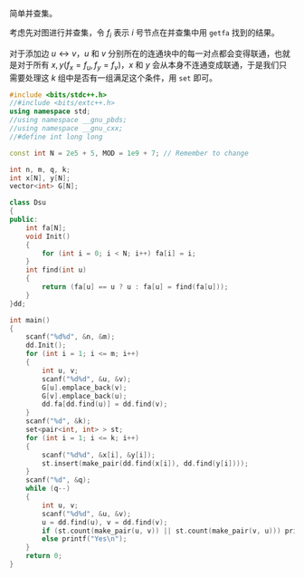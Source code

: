 简单并查集。

考虑先对图进行并查集，令 $f_i$ 表示 $i$ 号节点在并查集中用 `getfa` 找到的结果。

对于添加边 $u \leftrightarrow v$，$u$ 和 $v$ 分别所在的连通块中的每一对点都会变得联通，也就是对于所有 $x,y(f_x = f_u, f_y=f_v)$，$x$ 和 $y$ 会从本身不连通变成联通，于是我们只需要处理这 $k$ 组中是否有一组满足这个条件，用 `set` 即可。

```cpp
#include <bits/stdc++.h>
//#include <bits/extc++.h>
using namespace std;
//using namespace __gnu_pbds;
//using namespace __gnu_cxx;
//#define int long long

const int N = 2e5 + 5, MOD = 1e9 + 7; // Remember to change

int n, m, q, k;
int x[N], y[N];
vector<int> G[N]; 

class Dsu
{
public:
	int fa[N];
	void Init()
	{
		for (int i = 0; i < N; i++) fa[i] = i;
	}
	int find(int u)
	{
		return (fa[u] == u ? u : fa[u] = find(fa[u]));
	}
}dd;

int main()
{
	scanf("%d%d", &n, &m);
	dd.Init();
	for (int i = 1; i <= m; i++)
	{
		int u, v;
		scanf("%d%d", &u, &v);
		G[u].emplace_back(v);
		G[v].emplace_back(u);
		dd.fa[dd.find(u)] = dd.find(v); 
	}
	scanf("%d", &k);
	set<pair<int, int> > st;
	for (int i = 1; i <= k; i++)
	{
		scanf("%d%d", &x[i], &y[i]);
		st.insert(make_pair(dd.find(x[i]), dd.find(y[i])));
	}
	scanf("%d", &q);
	while (q--)
	{
		int u, v;
		scanf("%d%d", &u, &v);
		u = dd.find(u), v = dd.find(v);
		if (st.count(make_pair(u, v)) || st.count(make_pair(v, u))) printf("No\n");
		else printf("Yes\n");
	}
	return 0;
}

```
